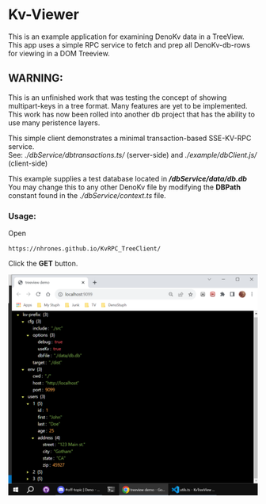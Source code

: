 # Kv-Viewer
This is an example application for examining DenoKv data in a TreeView.   
This app uses a simple RPC service to fetch and prep all DenoKv-db-rows    
for viewing in a DOM Treeview.  

## WARNING: 
This is an unfinished work that was testing the concept of showing multipart-keys in a tree format.  Many features are yet to be implemented.  This work has now been rolled into another db project that has the ability to use many peristence layers. 

This simple client demonstrates a minimal transaction-based SSE-KV-RPC service.   
See: _./dbService/dbtransactions.ts/_ (server-side) and _./example/dbClient.js/_ (client-side)

This example supplies a test database located in _**/dbService/data/db.db**_    
You may change this to any other DenoKv file by modifying the **DBPath**    
constant found in the _./dbService/context.ts_ file.

### Usage:
Open
```
https://nhrones.github.io/KvRPC_TreeClient/
```
Click the **GET** button.   

![kv-tree](kv-tv.png)
